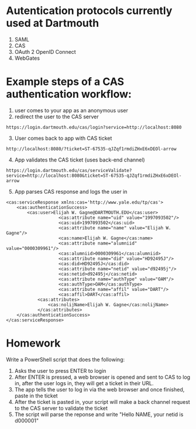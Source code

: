 
# Autentication protocols currently used at Dartmouth
1. SAML
1. CAS
1. OAuth 2 OpenID Connect
1. WebGates


# Example steps of a CAS authentication workflow:

1) user comes to your app as an anonymous user
2) redirect the user to the CAS server

```https://login.dartmouth.edu/cas/login?service=http://localhost:8080```

3) User comes back to app with CAS ticket

```http://localhost:8080/?ticket=ST-67535-qJZqf1rmdiZHxE6xDEOl-arrow```

4) App validates the CAS ticket (uses back-end channel)

```https://login.dartmouth.edu/cas/serviceValidate?service=http://localhost:8080&ticket=ST-67535-qJZqf1rmdiZHxE6xDEOl-arrow```

5) App parses CAS response and logs the user in

```
<cas:serviceResponse xmlns:cas='http://www.yale.edu/tp/cas'>
    <cas:authenticationSuccess>
        <cas:user>Elijah W. Gagne@DARTMOUTH.EDU</cas:user>
                    <cas:attribute name="uid" value="1997093502"/>
                    <cas:uid>1997093502</cas:uid>
                    <cas:attribute name="name" value="Elijah W. Gagne"/>
                    <cas:name>Elijah W. Gagne</cas:name>
                    <cas:attribute name="alumniid" value="0000309961"/>
                    <cas:alumniid>0000309961</cas:alumniid>
                    <cas:attribute name="did" value="HD92495J"/>
                    <cas:did>HD92495J</cas:did>
                    <cas:attribute name="netid" value="d92495j"/>
                    <cas:netid>d92495j</cas:netid>
                    <cas:attribute name="authType" value="OAM"/>
                    <cas:authType>OAM</cas:authType>
                    <cas:attribute name="affil" value="DART"/>
                    <cas:affil>DART</cas:affil>
            <cas:attributes>
                <cas:nolijName>Elijah W. Gagne</cas:nolijName>
            </cas:attributes>
    </cas:authenticationSuccess>
</cas:serviceResponse>
```

# Homework

Write a PowerShell script that does the following:
1) Asks the user to press ENTER to login
2) After ENTER is pressed, a web browser is opened and sent to CAS to log in, after the user logs in, they will get a ticket in their URL.
3) The app tells the user to log in via the web browser and once finished, paste in the ticket
4) After the ticket is pasted in, your script will make a back channel request to the CAS server to validate the ticket
5) The script will parse the reponse and write "Hello NAME, your netid is d000001"


